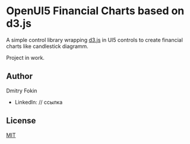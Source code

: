 # OpenUI5 Financial Charts based on d3.js
A simple control library wrapping [d3.js](https://github.com/d3/d3) in UI5 controls to create financial charts like candlestick diagramm.

Project in work.

## Author
Dmitry Fokin
- LinkedIn: // ссылка

## License
[MIT](LICENSE)
